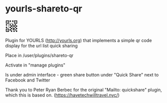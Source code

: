 # yourls-shareto-qr
![logo](logo.png)

Plugin for YOURLS (http://yourls.org) that implements a simple qr code display for the url list quick sharing

Place in /user/plugins/shareto-qr

Activate in "manage plugins"

Is under admin interface - green share button under "Quick Share" next to Facebook and Twitter

Thank you to Peter Ryan Berbec for the original "Mailto: quickshare" plugin, which this is based on. (https://havetechwilltravel.nyc/)
